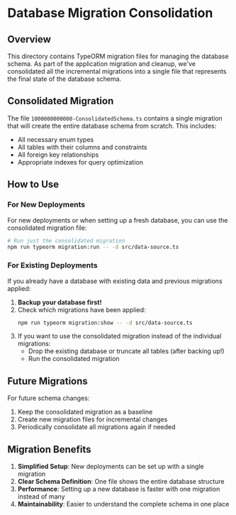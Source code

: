 # Database Migration Consolidation

## Overview

This directory contains TypeORM migration files for managing the database schema. As part of the application migration and cleanup, we've consolidated all the incremental migrations into a single file that represents the final state of the database schema.

## Consolidated Migration

The file `1000000000000-ConsolidatedSchema.ts` contains a single migration that will create the entire database schema from scratch. This includes:

- All necessary enum types
- All tables with their columns and constraints
- All foreign key relationships
- Appropriate indexes for query optimization

## How to Use

### For New Deployments

For new deployments or when setting up a fresh database, you can use the consolidated migration file:

```bash
# Run just the consolidated migration
npm run typeorm migration:run -- -d src/data-source.ts
```

### For Existing Deployments

If you already have a database with existing data and previous migrations applied:

1. **Backup your database first!**
2. Check which migrations have been applied:
   ```bash
   npm run typeorm migration:show -- -d src/data-source.ts
   ```
3. If you want to use the consolidated migration instead of the individual migrations:
   - Drop the existing database or truncate all tables (after backing up!)
   - Run the consolidated migration

## Future Migrations

For future schema changes:

1. Keep the consolidated migration as a baseline
2. Create new migration files for incremental changes
3. Periodically consolidate all migrations again if needed

## Migration Benefits

1. **Simplified Setup**: New deployments can be set up with a single migration
2. **Clear Schema Definition**: One file shows the entire database structure
3. **Performance**: Setting up a new database is faster with one migration instead of many
4. **Maintainability**: Easier to understand the complete schema in one place 